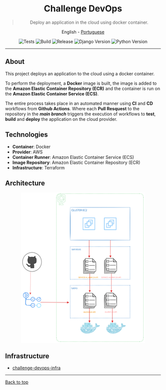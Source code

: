 <a id="top"></a>

<div align="center">

  # Challenge DevOps

  > Deploy an application in the cloud using docker container.

  <a>English</a> -
  <a href="./README.md">Portuguese</a>

</div>

<div align="center" >

  ![Tests](https://img.shields.io/github/actions/workflow/status/jeff-pedro/challenge-devops-app/build.yml?branch=main&style=flat-square&label=test)
  ![Build](https://img.shields.io/github/actions/workflow/status/jeff-pedro/challenge-devops-app/ecs.yml?branch=main&style=flat-square)
  ![Release](https://img.shields.io/github/v/release/jeff-pedro/challenge-devops-app?display_name=tag&include_prereleases&style=flat-square)
  ![Django Version](https://img.shields.io/badge/Django-3.1.5-blueviolet?style=flat-square&logo=django)
  ![Python Version](https://img.shields.io/pypi/pyversions/Django?style=flat-square&logo=python&color=orange)
 
 
</div>

---

## About
This project deploys an application to the cloud using a docker container.

To perform the deployment, a **Docker** image is built, the image is added to the **Amazon Elastic Container Repository (ECR)** and the container is run on the **Amazon Elastic Container Service (ECS)**.

The entire process takes place in an automated manner using **CI** and **CD** workflows from **Github Actions**. Where each **Pull Resquest** to the repository in the **_main branch_** triggers the execution of workflows to **test**, **build** and **deploy** the application on the cloud provider.


## Technologies
- **Container**: Docker
- **Provider**: AWS
- **Container Runner**: Amazon Elastic Container Service (ECS)
- **Image Repository**: Amazon Elastic Container Repository (ECR)
- **Infrastructure**: Terraform


## Architecture
<div align="center" >

  <img src="/docs/img/architecture.svg" alt="architecture solution image" width="400" align="center"/>

</div>

## Infrastructure
- [challenge-devops-infra](https://github.com/jeff-pedro/challenge-devops-infra)


---
[Back to top](#top)
